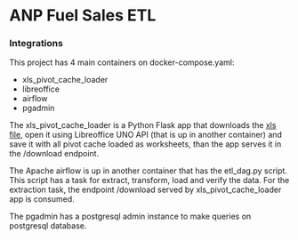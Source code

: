 # ANP Fuel Sales ETL

### Integrations
This project has 4 main containers on docker-compose.yaml:
  - xls_pivot_cache_loader
  - libreoffice
  - airflow
  - pgadmin

The xls_pivot_cache_loader is a Python Flask app that downloads the [xls file](http://www.anp.gov.br/arquivos/dados-estatisticos/vendas-combustiveis/vendas-combustiveis-m3.xls), open it using Libreoffice UNO API (that is up in another container) and save it with all pivot cache loaded as worksheets, than the app serves it in the /download endpoint.

The Apache airflow is up in another container that has the etl_dag.py script. This script has a task for extract, transform, load and verify the data. For the extraction task, the endpoint /download served by xls_pivot_cache_loader app is consumed.

The pgadmin has a postgresql admin instance to make queries on postgresql database.


